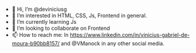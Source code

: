 - 👋 Hi, I’m @deviniciusg
- 👀 I’m interested in HTML, CSS, Js, Frontend in general. 
- 🌱 I’m currently learning Js
- 💞️ I’m looking to collaborate on Frontend
- 📫 How to reach me: ln https://www.linkedin.com/in/vinicius-gabriel-de-moura-b90bb8157/ and @VManock in any other social media.

<!---
VManock/VManock is a ✨ special ✨ repository because its `README.md` (this file) appears on your GitHub profile.
You can click the Preview link to take a look at your changes.
--->
